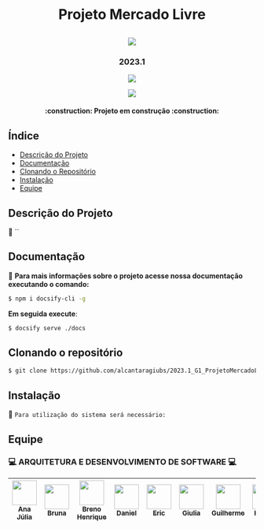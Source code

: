 
<h1 align="center"> Projeto Mercado Livre </h1>
<h2 align="center"> 
<img src="https://user-images.githubusercontent.com/54143767/229196730-36ac8907-5e5f-4753-9500-5c9e78832876.gif"/>
</h2>

<h3 align="center"> 2023.1 </h3>
<p align="center">
<img src="http://img.shields.io/static/v1?label=STATUS&message=PROCESSING&color=GREEN&style=for-the-badge"/>
</p>

<p align="center">
<img src="https://img.shields.io/github/stars/camilafernanda?style=social"/>
</p>

<h4 align="center"> 
    :construction:  Projeto em construção  :construction:
</h4>

## Índice 

* [Descrição do Projeto](#descrição-do-projeto)
* [Documentação](#documentação)
* [Clonando o Repositório](#clonando-o-repositório)
* [Instalação](#instalação)
* [Equipe](#equipe)

## Descrição do Projeto

:pushpin: `` 

## Documentação
:open_file_folder: **Para mais informações sobre o projeto acesse nossa documentação executando o comando:**

```bash
$ npm i docsify-cli -g
```

**Em seguida execute**: 

```bash
$ docsify serve ./docs
```


## Clonando o repositório
```bash
$ git clone https://github.com/alcantaragiubs/2023.1_G1_ProjetoMercadoLivre.git
```
<!-- ### Executando o projeto -->

## Instalação
:page_facing_up: `Para utilização do sistema será necessário: `


## Equipe

### :computer: ARQUITETURA E DESENVOLVIMENTO DE SOFTWARE :computer:
| [<img src="https://avatars.githubusercontent.com/u/70165772?v=4" width=50><br><sub>Ana Júlia</sub>](https://github.com/aluzianobriceno) | [<img src="https://avatars.githubusercontent.com/u/83987201?v=4" width=50><br><sub>Bruna</sub>](https://github.com/libruna) | [<img src="https://avatars.githubusercontent.com/u/81342329?v=4" width=50><br><sub>Breno Henrique</sub>](https://github.com/bhsouza) | [<img src="https://avatars.githubusercontent.com/u/71887425?v=4" width=50><br><sub>Daniel</sub>](https://github.com/DanRocha18 ) | [<img src="https://avatars.githubusercontent.com/u/48565496?v=4" width=50><br><sub>Eric</sub>](https://github.com/Eric-chagas ) | [<img src="https://avatars.githubusercontent.com/u/54143767?v=4" width=50><br><sub>Giulia</sub>](https://github.com/alcantaragiubs) | [<img src="https://avatars.githubusercontent.com/u/71887345?v=4" width=50><br><sub>Guilherme</sub>](https://github.com/GuiDib) | [<img src="https://avatars.githubusercontent.com/u/78388335?v=4" width=50><br><sub>Helder</sub>](https://github.com/F1reFinger) | [<img src="https://avatars.githubusercontent.com/u/69825746?v=4" width=50><br><sub>Ingrid</sub>](https://github.com/IngridSCarvalho) | [<img src="https://avatars.githubusercontent.com/u/78378116?v=4" width=50><br><sub>Julio</sub>](https://github.com/Julio-eng) | [<img src="https://avatars.githubusercontent.com/u/88208512?v=4" width=50><br><sub>Wengel</sub>](https://github.com/Wengel-Rodrigues)| 
| :---: | :---: | :---: | :---: | :---: | :---: | :---: | :---: | :---: | :---: | :---: | 
